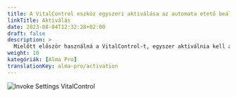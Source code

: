 ```yaml
---
title: A VitalControl eszköz egyszeri aktiválása az automata etető beállításaiban
linkTitle: Aktiválás
date: 2023-08-04T12:32:28+02:00
draft: false
description: >
  Mielőtt először használná a VitalControl-t, egyszer aktiválnia kell az Alma Pro etető beállításaiban.
weight: 10
kategóriák: [Alma Pro]
translationKey: alma-pro/activation
---
```


![Invoke Settings VitalControl](../images/open-settings-vitalcontrol.png "Invoke settings menu VitalControl")
